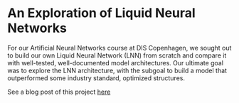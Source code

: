 # An Exploration of Liquid Neural Networks

For our Artificial Neural Networks course at DIS Copenhagen, we sought out to build our own Liquid Neural Network (LNN) from scratch and compare it with well-tested, well-documented model architectures. Our ultimate goal was to explore the LNN architecture, with the subgoal to build a model that outperformed some industry standard, optimized structures.

See a blog post of this project [here](https://medium.com/@anichols26/an-elementary-exploration-of-liquid-neural-networks-a-dynamical-systems-approach-to-the-neural-aa6cef2c45bf)
